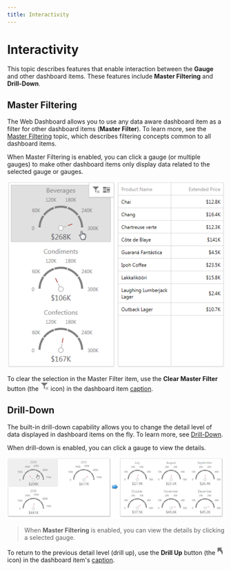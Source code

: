 ```yaml
---
title: Interactivity
---
```

# Interactivity
This topic describes features that enable interaction between the **Gauge** and other dashboard items. These features include **Master Filtering** and **Drill-Down**.

## Master Filtering
The Web Dashboard allows you to use any data aware dashboard item as a filter for other dashboard items (**Master Filter**). To learn more, see the [Master Filtering](../../data-presentation/master-filtering.md) topic, which describes filtering concepts common to all dashboard items.

When Master Filtering is enabled, you can click a gauge (or multiple gauges) to make other dashboard items only display data related to the selected gauge or gauges.

![Gauges_MasterFiltering_Web](../../../../images/img22508.png)

To clear the selection in the Master Filter item, use the **Clear Master Filter** button (the ![WebViewer_ClearMasterFilterIcon](../../../../images/img22461.png) icon) in the dashboard item [caption](../../data-presentation/dashboard-layout.md).

## Drill-Down
The built-in drill-down capability allows you to change the detail level of data displayed in dashboard items on the fly. To learn more, see [Drill-Down](../../data-presentation/drill-down.md).

When drill-down is enabled, you can click a gauge to view the details.

![Gauges_DrillDown_Web](../../../../images/img22509.png)

> When **Master Filtering** is enabled, you can view the details by clicking a selected gauge.

To return to the previous detail level (drill up), use the **Drill Up** button (the ![WebViewer_DrillUpIcon](../../../../images/img22464.png) icon) in the dashboard item's [caption](../../data-presentation/dashboard-layout.md).
